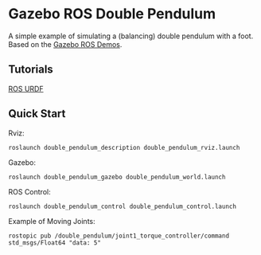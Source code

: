 # Gazebo ROS Double Pendulum

A simple example of simulating a (balancing) double pendulum with a foot. Based on the [Gazebo ROS Demos](https://github.com/ros-simulation/gazebo_ros_demos).

## Tutorials

[ROS URDF](http://gazebosim.org/tutorials/?tut=ros_urdf)

## Quick Start

Rviz:

    roslaunch double_pendulum_description double_pendulum_rviz.launch

Gazebo:

    roslaunch double_pendulum_gazebo double_pendulum_world.launch

ROS Control:

    roslaunch double_pendulum_control double_pendulum_control.launch

Example of Moving Joints:

    rostopic pub /double_pendulum/joint1_torque_controller/command std_msgs/Float64 "data: 5"

